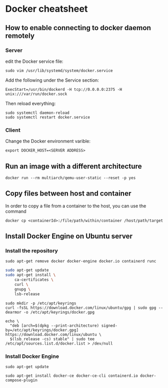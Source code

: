 # Docker cheatsheet

## How to enable connecting to docker daemon remotely

### Server 

edit the Docker service file:

```
sudo vim /usr/lib/systemd/system/docker.service
```
Add the following under the Service section:
```
ExecStart=/usr/bin/dockerd -H tcp://0.0.0.0:2375 -H unix:///var/run/docker.sock
```
Then reload everything:
```
sudo systemctl daemon-reload
sudo systemctl restart docker.service
```

### Client
Change the Docker environment varible:
```
export DOCKER_HOST=<SERVER ADDRESS>
```

## Run an image with a different architecture

```
docker run --rm multiarch/qemu-user-static --reset -p yes
```

## Copy files between host and container

In order to copy a file from a container to the host, you can use the command
```
docker cp <containerId>:/file/path/within/container /host/path/target
```

## Install Docker Engine on Ubuntu server
### Install the repository
```
sudo apt-get remove docker docker-engine docker.io containerd runc
```
```bash
sudo apt-get update
sudo apt-get install \
    ca-certificates \
    curl \
    gnupg \
    lsb-release
```
```
sudo mkdir -p /etc/apt/keyrings
curl -fsSL https://download.docker.com/linux/ubuntu/gpg | sudo gpg --dearmor -o /etc/apt/keyrings/docker.gpg
```
```
echo \
  "deb [arch=$(dpkg --print-architecture) signed-by=/etc/apt/keyrings/docker.gpg] https://download.docker.com/linux/ubuntu \
  $(lsb_release -cs) stable" | sudo tee /etc/apt/sources.list.d/docker.list > /dev/null
```
### Install Docker Engine
```
sudo apt-get update
```
```
sudo apt-get install docker-ce docker-ce-cli containerd.io docker-compose-plugin
```
